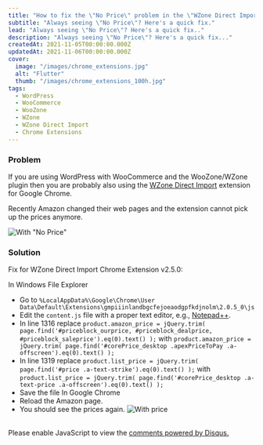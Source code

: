 ```yaml
---
title: "How to fix the \"No Price\" problem in the \"WZone Direct Import\" Chrome Extension"
subtitle: "Always seeing \"No Price\"? Here's a quick fix."
lead: "Always seeing \"No Price\"? Here's a quick fix.."
description: "Always seeing \"No Price\"? Here's a quick fix..."
createdAt: 2021-11-05T00:00:00.000Z
updatedAt: 2021-11-06T00:00:00.000Z
cover: 
  image: "/images/chrome_extensions.jpg"
  alt: "Flutter"
  thumb: "/images/chrome_extensions_100h.jpg"
tags: 
  - WordPress
  - WooCommerce
  - WooZone
  - WZone
  - WZone Direct Import
  - Chrome Extensions
---
```


### Problem

If you are using WordPress with WooCommerce and the WooZone/WZone plugin then you are probably also using the [WZone Direct Import](https://chrome.google.com/webstore/detail/wzone-direct-import/gmpiiinlandbgcfejoeaodgpfkdjnolm) extension for Google Chrome.

Recently Amazon changed their web pages and the extension cannot pick up the prices anymore.

![With "No Price"](/images/wzone-direct-import-no-price.png)

### Solution
Fix for WZone Direct Import Chrome Extension v2.5.0:

In Windows File Explorer
- Go to `%LocalAppData%\Google\Chrome\User Data\Default\Extensions\gmpiiinlandbgcfejoeaodgpfkdjnolm\2.0.5_0\js`
- Edit the `content.js` file with a proper text editor, e.g., [Notepad++](https://notepad-plus-plus.org/).
- In line 1316 replace `product.amazon_price = jQuery.trim( page.find('#priceblock_ourprice, #priceblock_dealprice, #priceblock_saleprice').eq(0).text() );` with `product.amazon_price = jQuery.trim( page.find('#corePrice_desktop .apexPriceToPay .a-offscreen').eq(0).text() );`
- In line 1319 replace `product.list_price = jQuery.trim( page.find('#price .a-text-strike').eq(0).text() );` with `product.list_price = jQuery.trim( page.find('#corePrice_desktop .a-text-price .a-offscreen').eq(0).text() );`
- Save the file
In Google Chrome
- Reload the Amazon page.
- You should see the prices again.
![With price](/images/wzone-direct-import-price.png)

<br/>

<div id="disqus_thread"></div>
<script>
    /**
    *  RECOMMENDED CONFIGURATION VARIABLES: EDIT AND UNCOMMENT THE SECTION BELOW TO INSERT DYNAMIC VALUES FROM YOUR PLATFORM OR CMS.
    *  LEARN WHY DEFINING THESE VARIABLES IS IMPORTANT: https://disqus.com/admin/universalcode/#configuration-variables    */
    /*
    var disqus_config = function () {
    this.page.url = PAGE_URL;  // Replace PAGE_URL with your page's canonical URL variable
    this.page.identifier = PAGE_IDENTIFIER; // Replace PAGE_IDENTIFIER with your page's unique identifier variable
    };
    */
    (function() { // DON'T EDIT BELOW THIS LINE
    var d = document, s = d.createElement('script');
    s.src = 'https://blog-eggnstone-dev.disqus.com/embed.js';
    s.setAttribute('data-timestamp', +new Date());
    (d.head || d.body).appendChild(s);
    })();
</script>
<noscript>Please enable JavaScript to view the <a href="https://disqus.com/?ref_noscript">comments powered by Disqus.</a></noscript>
